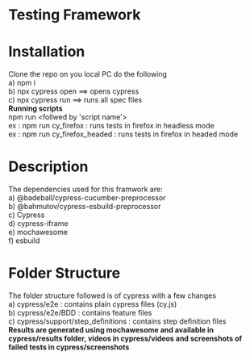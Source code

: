 # Testing Framework

# Installation
Clone the repo on you local PC do the following
<br>a) npm i
<br>b) npx cypress open ==> opens cypress
<br>c) npx cypress run ==> runs all spec files
<br> **Running scripts** 
<br> npm run <follwed by 'script name'>
<br> ex : npm run cy_firefox : runs tests in firefox in headless mode
<br> ex : npm run cy_firefox_headed : runs tests in firefox in headed mode

# Description
The dependencies used for this framwork are:
<br>a) @badeball/cypress-cucumber-preprocessor
<br>b) @bahmutov/cypress-esbuild-preprocessor 
<br>c) Cypress 
<br>d) cypress-iframe
<br>e) mochawesome  
f) esbuild 

# Folder Structure
The folder structure followed is of cypress with a few changes
<br> a) cypress/e2e : contains plain cypress files (cy.js)
<br> b) cypress/e2e/BDD : contains feature files
<br> c) cypress/support/step_definitions : contains step definition files
<br>**Results are generated using mochawesome and available in cypress/results folder, videos in cypress/videos and screenshots of failed tests in cypress/screenshots**

